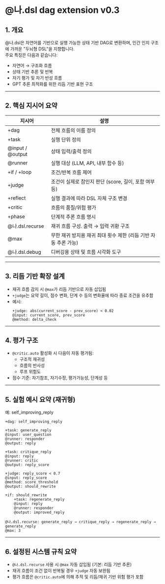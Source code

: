 # @나.dsl dag extension v0.3

## 1. 개요
@나.dsl은 자연어를 기반으로 실행 가능한 상태 기반 DAG로 변환하며, 인간 인지 구조에 가까운 "두뇌형 DSL"을 지향합니다.  
주요 특징은 다음과 같습니다:

- 자연어 → 구조화 흐름
- 상태 기반 추론 및 반복
- 자기 평가 및 자기 반성 흐름
- GPT 추론 최적화를 위한 리듬 기반 표현 구조

---

## 2. 핵심 지시어 요약

| 지시어 | 설명 |
|--------|------|
| +dag            | 전체 흐름의 이름 정의 |
| +task           | 실행 단위 정의 |
| @input / @output | 상태 입력/출력 정의 |
| @runner         | 실행 대상 (LLM, API, 내부 함수 등) |
| +if / +loop     | 조건/반복 흐름 제어 |
| +judge          | 조건이 실제로 참인지 판단 (score, 길이, 포함 여부 등) |
| +reflect        | 실행 결과에 따라 DSL 자체 구조 변경 |
| +critic         | 흐름의 품질/위험 평가 |
| +phase          | 단계적 추론 흐름 명시 |
| @나.dsl.recurse | 재귀 흐름 구성. 출력 → 입력 귀환 구조 |
| @max            | 무한 재귀 방지용 재귀 최대 횟수 제한 (리듬 기반 자동 추론 가능) |
| @나.dsl.debug   | 디버깅용 상태 및 흐름 시각화 도구 |

---

## 3. 리듬 기반 확장 설계

- 재귀 흐름 감지 시 `@max`가 리듬 기반으로 자동 삽입됨
- `+judge`는 요약 길이, 점수 변화, 단계 수 등의 변화율에 따라 종료 조건을 유추함
- 예시:
  ```plaintext
  +judge: abs(current_score - prev_score) < 0.02
  @input: current_score, prev_score
  @method: delta_check
  ```

---

## 4. 평가 구조

- `@critic.auto` 활성화 시 다음이 자동 평가됨:
  - 구조적 재귀성
  - 흐름의 반사성
  - 루프 위험도
- 점수 기준: 자기참조, 자기수정, 평가가능성, 단계성 등

---

## 5. 실험 예시 요약 (재귀형)

예: self_improving_reply

```plaintext
+dag: self_improving_reply

+task: generate_reply
@input: user_question
@runner: responder
@output: reply

+task: critique_reply
@input: reply
@runner: critic
@output: reply_score

+judge: reply_score < 0.7
@input: reply_score
@method: score_threshold
@output: should_rewrite

+if: should_rewrite
    +task: regenerate_reply
    @input: reply
    @runner: responder
    @output: improved_reply

@나.dsl.recurse: generate_reply → critique_reply → regenerate_reply → generate_reply
@max: 3
```

---

## 6. 설정된 시스템 규칙 요약

- `@나.dsl.recurse` 사용 시 `@max` 자동 삽입됨 (기본: 리듬 기반 추론)
- 재귀 흐름이 조건 없이 반복될 경우 `+judge` 자동 보완됨
- 평가 흐름은 `@critic.auto`에 의해 추적 및 리듬/재귀 기반 위험 평가 포함